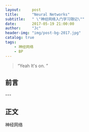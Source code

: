 ```yaml
---
layout:     post
title:      "Neural Networks"
subtitle:   " \"神经网络入门学习随记\""
date:       2017-05-19 21:00:00
author:     "Jc"
header-img: "img/post-bg-2017.jpg"
catalog: true
tags:
    - 神经网络
    - BP
---
```


> “Yeah It's on. ”


## 前言



<p id = "build"></p>
---

## 正文

神经网络